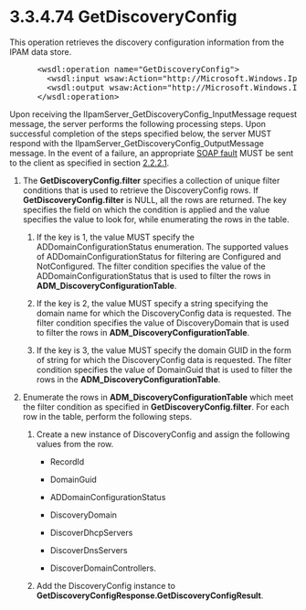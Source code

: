 <html dir="LTR" xmlns:mshelp="http://msdn.microsoft.com/mshelp" xmlns:ddue="http://ddue.schemas.microsoft.com/authoring/2003/5" xmlns:xlink="http://www.w3.org/1999/xlink" xmlns:tool="http://www.microsoft.com/tooltip">
 <body>
 <div id="header">
 <h1 class="heading">3.3.4.74 GetDiscoveryConfig</h1>
 </div>
 <div id="mainSection">
 <div id="mainBody">
 <div id="allHistory" class="saveHistory"></div>
 <div id="sectionSection0" class="section" name="collapseableSection">
 

<p>This operation retrieves the discovery configuration
information from the IPAM data store.</p>

<dl>
<dd>
<div><pre> &lt;wsdl:operation name=&quot;GetDiscoveryConfig&quot;&gt;
   &lt;wsdl:input wsaw:Action=&quot;http://Microsoft.Windows.Ipam/IIpamServer/GetDiscoveryConfig&quot; message=&quot;ipam:IIpamServer_GetDiscoveryConfig_InputMessage&quot; /&gt;
   &lt;wsdl:output wsaw:Action=&quot;http://Microsoft.Windows.Ipam/IIpamServer/GetDiscoveryConfigResponse&quot; message=&quot;ipam:IIpamServer_GetDiscoveryConfig_OutputMessage&quot; /&gt;
 &lt;/wsdl:operation&gt;
</pre></div>
</dd></dl>

<p>Upon receiving the
IIpamServer_GetDiscoveryConfig_InputMessage request message, the server
performs the following processing steps. Upon successful completion of the
steps specified below, the server MUST respond with the
IIpamServer_GetDiscoveryConfig_OutputMessage message. In the event of a
failure, an appropriate <a href="21b4a631-8f28-420f-822f-c5f879d5046e.md#gt_ec8728a8-1a75-426f-8767-aa1932c7c19f">SOAP
fault</a> MUST be sent to the client as specified in section <a href="a90ad88d-2468-4ac1-bbb9-8f921d15bbc8.md">2.2.2.1</a>.</p>

<ol><li><p><span> </span>The <b>GetDiscoveryConfig.filter</b>
specifies a collection of unique filter conditions that is used to retrieve the
DiscoveryConfig rows. If <b>GetDiscoveryConfig.filter</b> is NULL, all the rows
are returned. The key specifies the field on which the condition is applied and
the value specifies the value to look for, while enumerating the rows in the
table.</p>

<ol><li><p><span> 
</span>If the key is 1, the value MUST specify the ADDomainConfigurationStatus
enumeration. The supported values of ADDomainConfigurationStatus for filtering
are Configured and NotConfigured. The filter condition specifies the value of
the ADDomainConfigurationStatus that is used to filter the rows in <b>ADM_DiscoveryConfigurationTable</b>.</p>

</li><li><p><span> 
</span>If the key is 2, the value MUST specify a string specifying the domain
name for which the DiscoveryConfig data is requested. The filter condition
specifies the value of DiscoveryDomain that is used to filter the rows in <b>ADM_DiscoveryConfigurationTable</b>.</p>

</li><li><p><span> 
</span>If the key is 3, the value MUST specify the domain GUID in the form of
string for which the DiscoveryConfig data is requested. The filter condition
specifies the value of DomainGuid that is used to filter the rows in the <b>ADM_DiscoveryConfigurationTable</b>.</p>

</li></ol></li><li><p><span> </span>Enumerate the
rows in <b>ADM_DiscoveryConfigurationTable</b> which meet the filter condition
as specified in <b>GetDiscoveryConfig.filter</b>. For each row in the table,
perform the following steps.</p>

<ol><li><p><span> 
</span>Create a new instance of DiscoveryConfig and assign the following values
from the row.</p>

<ul><li><p><span><span> 
</span></span>RecordId</p>

</li><li><p><span><span> 
</span></span>DomainGuid</p>

</li><li><p><span><span> 
</span></span>ADDomainConfigurationStatus</p>

</li><li><p><span><span> 
</span></span>DiscoveryDomain</p>

</li><li><p><span><span> 
</span></span>DiscoverDhcpServers</p>

</li><li><p><span><span> 
</span></span>DiscoverDnsServers</p>

</li><li><p><span><span> 
</span></span>DiscoverDomainControllers.</p>

</li></ul></li><li><p><span> 
</span>Add the DiscoveryConfig instance to <b>GetDiscoveryConfigResponse.GetDiscoveryConfigResult</b>.</p>

</li></ol></li></ol>
 </div>
 </div>
 </div>
 </body>
</html>